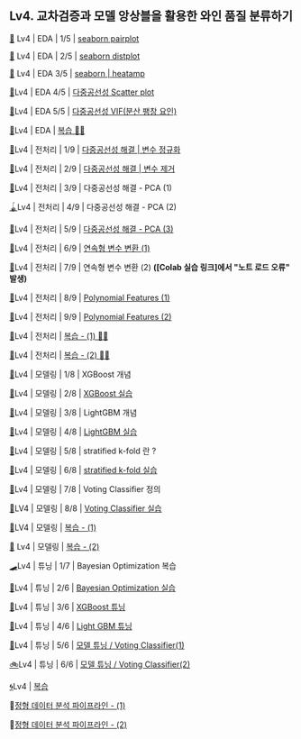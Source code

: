 ## Lv4. 교차검증과 모델 앙상블을 활용한 와인 품질 분류하기


[🍦](https://dacon.io/competitions/open/235698/talkboard/403940) Lv4 | EDA | 1/5 | [seaborn pairplot](Lv4_EDA_1_5_seaborn_pairplot.ipynb)

[🍨](https://dacon.io/competitions/open/235698/talkboard/403983?page=1&dtype=recent) Lv4 | EDA | 2/5 | [seaborn distplot](Lv4_EDA_2_5_seaborn_distplot.ipynb)

[🍧](https://dacon.io/competitions/open/235698/talkboard/403985?page=1&dtype=recent) Lv4 | EDA 3/5 | [seaborn | heatamp](Lv4_EDA_3_5_seaborn_heatmap.ipynb)

[🥝](https://dacon.io/competitions/open/235698/talkboard/403992?page=1&dtype=recent)Lv4 | EDA 4/5 | [다중공선성 Scatter plot](Lv4_EDA_4_5_다중공선성_Scatter_plot.ipynb)

[🍎](https://dacon.io/competitions/open/235698/talkboard/403996?page=1&dtype=recent)Lv4 | EDA 5/5 | [다중공선성 VIF(분산 팽창 요인)](Lv4_EDA_5_5_다중공선성_VIF(분산팽창요인).ipynb)

[🥕](https://dacon.io/competitions/open/235698/talkboard/403997?page=1&dtype=recent)Lv4 | EDA | [복습 🧓👴](Lv4_EDA_복습.ipynb)

[🧸](https://dacon.io/competitions/open/235698/talkboard/404023?page=1&dtype=recent)Lv4 | 전처리 | 1/9 | [다중공선성 해결 | 변수 정규화](Lv4_전처리_1_8_다중공선성_해결_변수_정규화.ipynb)

[🎨](https://dacon.io/competitions/open/235698/talkboard/404060?page=1&dtype=recent)Lv4 | 전처리 | 2/9 | [다중공선성 해결 | 변수 제거](Lv4_전처리_2_8_다중공선성_해결_변수_제거.ipynb)

[🧵](https://dacon.io/competitions/open/235698/talkboard/404068?page=1&dtype=recent)Lv4 | 전처리 | 3/9 | 다중공선성 해결 - PCA (1)

[🪀](https://dacon.io/competitions/open/235698/talkboard/404069?page=1&dtype=recent)Lv4 | 전처리 | 4/9 | 다중공선성 해결 - PCA (2)

[🥌](https://dacon.io/competitions/open/235698/talkboard/404077?page=1&dtype=recent)Lv4 | 전처리 | 5/9 | [다중공선성 해결 - PCA (3)](Lv4_전처리_5_8_다중공선성_해결_PCA.ipynb)

[🏐](https://dacon.io/competitions/open/235698/talkboard/404080?page=1&dtype=recent)Lv4 | 전처리 | 6/9 | [연속형 변수 변환 (1)](Lv4_전처리_6_9_연속형_변수를_범주형_변수로_바꾸기.ipynb)

[🎣](https://dacon.io/competitions/open/235698/talkboard/404082?page=1&dtype=recent)Lv4 | 전처리 | 7/9 | 연속형 변수 변환 (2)  **([Colab 실습 링크]에서 "노트 로드 오류" 발생)**

[🎢](https://dacon.io/competitions/open/235698/talkboard/404123)Lv4 | 전처리 | 8/9 | [Polynomial Features (1)](Lv4_전처리_8_9_Polynominal_features.ipynb)

[🎪](https://dacon.io/competitions/open/235698/talkboard/404134?page=1&dtype=recent)Lv4 | 전처리 | 9/9 | [Polynomial Features (2)](Lv4_전처리_9_9_Polynominal_features_(2).ipynb)

[🥕](https://dacon.io/competitions/open/235698/talkboard/404158?page=1&dtype=recent)Lv4 | 전처리 | [복습 - (1) 🧓👴](Lv4_전처리_복습_(1).ipynb)

[🍇](https://dacon.io/competitions/open/235698/talkboard/404175?page=1&dtype=recent)Lv4 | 전처리 | [복습 - (2) 👸🤴](Lv4_전처리_복습_(2).ipynb)

[🍖](https://dacon.io/competitions/open/235698/talkboard/404176?page=1&dtype=recent)Lv4 | 모델링 | 1/8 | XGBoost 개념

[🍗](https://dacon.io/competitions/open/235698/talkboard/404178?page=1&dtype=recent)Lv4 | 모델링 | 2/8 | [XGBoost 실습](Lv4_모델링_2_8_xgboost.ipynb)

[🥩](https://dacon.io/competitions/open/235698/talkboard/404193?page=1&dtype=recent)Lv4 | 모델링 | 3/8 | LightGBM 개념

[🍤](https://dacon.io/competitions/open/235698/talkboard/404210?page=1&dtype=recent)Lv4 | 모델링 | 4/8 | [LightGBM 실습](Lv4_모델링_4_8_LGBM_실습.ipynb)

[🍩](https://dacon.io/competitions/open/235698/talkboard/404212?page=1&dtype=recent)Lv4 | 모델링 | 5/8 | stratified k-fold 란 ?

[🍪](https://dacon.io/competitions/open/235698/talkboard/404224?page=1&dtype=recent)Lv4 | 모델링 | 6/8 | [stratified k-fold 실습](Lv4_모델링_6_8_stratified_k_fold.ipynb)

[🍘](https://dacon.io/competitions/open/235698/talkboard/404241?page=1&dtype=recent)Lv4 | 모델링 | 7/8 | Voting Classifier 정의

[🍙](https://dacon.io/competitions/open/235698/talkboard/404247?page=1&dtype=recent)LV4 | 모델링 | 8/8 | [Voting Classifier 실습](Lv4_모델링_8_8_Voting_Classfier.ipynb)

[🥛](https://dacon.io/competitions/open/235698/talkboard/404266?page=1&dtype=recent)LV4 | 모델링 | [복습 - (1)](Lv4_모델링_복습_(1).ipynb)

[🧴](https://dacon.io/competitions/open/235698/talkboard/404271?page=1&dtype=recent) Lv4 | 모델링 | [복습 - (2)](Lv4_모델링_복습_(2).ipynb)

[🛹](https://dacon.io/competitions/open/235698/talkboard/404284?page=1&dtype=recent)Lv4 | 튜닝 | 1/7 | Bayesian Optimization 복습

[🧷](https://dacon.io/competitions/open/235698/talkboard/404303?page=1&dtype=recent)Lv4 | 튜닝 | 2/6 | [Bayesian Optimization 실습](Lv4_튜닝2_7_Bayesian_Optimization_실습.ipynb)

[🚧](https://dacon.io/competitions/open/235698/talkboard/404315?page=1&dtype=recent)Lv4 | 튜닝 | 3/6 | [XGBoost 튜닝](Lv4_튜닝_3_7_xgboost_튜닝.ipynb)

[🚀](https://dacon.io/competitions/open/235698/talkboard/404322?page=1&dtype=recent)Lv4 | 튜닝 | 4/6 | [Light GBM 튜닝](Lv4_튜닝_4_7_LGBM_튜닝.ipynb)

[🚁](https://dacon.io/competitions/open/235698/talkboard/404329?page=1&dtype=recent)Lv4 | 튜닝 | 5/6 | [모델 튜닝 / Voting Classifier(1)](Lv4_튜닝_5_7_모델_튜닝_및_Voting_Classifier.ipynb)

[🚲](https://dacon.io/competitions/open/235698/talkboard/404330?page=1&dtype=recent)Lv4 | 튜닝 | 6/6 | [모델 튜닝 / Voting Classifier(2)](Lv4_튜닝_6_7_모델_튜닝_및_Voting_Classifier_(2).ipynb)

[🌀](https://dacon.io/competitions/open/235698/talkboard/404349?page=1&dtype=recent)Lv4 | [복습](Lv4_복습.ipynb)

🛫[정형 데이터 분석 파이프라인 - (1)](https://dacon.io/competitions/open/235698/talkboard/404358?page=1&dtype=recent)

🛬[정형 데이터 분석 파이프라인 - (2)](https://dacon.io/competitions/open/235698/talkboard/404370?page=1&dtype=recent)
